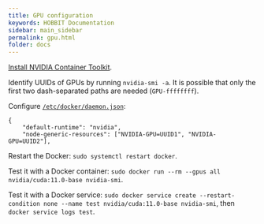 ```yaml
---
title: GPU configuration
keywords: HOBBIT Documentation
sidebar: main_sidebar
permalink: gpu.html
folder: docs
---
```


[Install NVIDIA Container Toolkit](https://docs.nvidia.com/datacenter/cloud-native/container-toolkit/install-guide.html#setting-up-nvidia-container-toolkit).

Identify UUIDs of GPUs by running `nvidia-smi -a`.
It is possible that only the first two dash-separated paths are needed (`GPU-ffffffff`).

Configure [`/etc/docker/daemon.json`](https://docs.docker.com/engine/reference/commandline/dockerd/#daemon-configuration-file):

```
{
    "default-runtime": "nvidia",
    "node-generic-resources": ["NVIDIA-GPU=UUID1", "NVIDIA-GPU=UUID2"],
```

Restart the Docker: `sudo systemctl restart docker`.

Test it with a Docker container: `sudo docker run --rm --gpus all nvidia/cuda:11.0-base nvidia-smi`.

Test it with a Docker service: `sudo docker service create --restart-condition none --name test nvidia/cuda:11.0-base nvidia-smi`, then `docker service logs test`.
